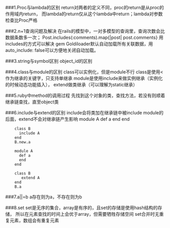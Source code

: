 ###1.Proc与lambda的区别
      return对两者的定义不同，proc的return是从proc的作用域内return，
      而lambda的return仅从这个lambda中return；lambda对参数检查比Proc严格
      
      
###2.n+1查询问题及解决
     在rails的模型中，一对多模型的查询里，查询次数会比数据条数多一次；
     Post.includes(:comments).map{|post| post.comments}
     用includes的方式可以解决
     gem Goldiloader默认自动加载所有关联数据，用auto_include: false可以方便地关闭自动加载。
  
###3.string与symbol区别
		object_id的区别
		
###4.class与module的区别
		class可以实例化，但是module不行
		class是使用<作为继承的关键字，只支持单继承
		module是使用include来做实例继承（实例化的时候动态功能插入），
		extend做类继承（可以理解为static继承）  
		
###5.ruby中method的调用过程
		先找到这个对象的类，查找方法，若没有则顺着继承链查找，直至object类

###6.include与extend的区别
		include会将类加在继承链中被include module的后面，extend不会对继承链产生影响	
		module A
		  def a
		  end
		end
		
		class B
		  include A
		end
		B.new.a
		
		module A
		  def a
		  end
		end
		
		class B
		   extend A
		end
		B.a
		
###7.a||=b
		a存在则为a，不存在则为b
		
###8.set
		set是无序的集合，array是有序的，且set的存储是使用hash结构的存储，
		所以在元素查找的时间上会优于array，但需要牺牲存储空间
		set合并时无重复元素，数组会有重复元素
						     
		  
		  
		
